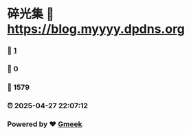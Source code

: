 # 碎光集 :link: https://blog.myyyy.dpdns.org 
### :page_facing_up: [1](https://blog.myyyy.dpdns.org/tag.html) 
### :speech_balloon: 0 
### :hibiscus: 1579 
### :alarm_clock: 2025-04-27 22:07:12 
### Powered by :heart: [Gmeek](https://github.com/Meekdai/Gmeek)
